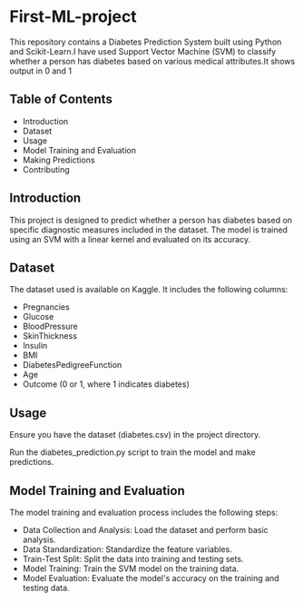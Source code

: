 # First-ML-project

This repository contains a Diabetes Prediction System built using Python and Scikit-Learn.I have used Support Vector Machine (SVM) to classify whether a person has diabetes based on various medical attributes.It shows output in 0 and 1

## Table of Contents

- Introduction
- Dataset
- Usage
- Model Training and Evaluation
- Making Predictions
- Contributing


## Introduction

This project is designed to predict whether a person has diabetes based on specific diagnostic measures included in the dataset. The model is trained using an SVM with a linear kernel and evaluated on its accuracy.

## Dataset

The dataset used is available on Kaggle. It includes the following columns:

- Pregnancies
- Glucose
- BloodPressure
- SkinThickness
- Insulin
- BMI
- DiabetesPedigreeFunction
- Age
- Outcome (0 or 1, where 1 indicates diabetes)

## Usage

  Ensure you have the dataset (diabetes.csv) in the project directory.
  
  Run the diabetes_prediction.py script to train the model and make predictions.


## Model Training and Evaluation

The model training and evaluation process includes the following steps:

- Data Collection and Analysis: Load the dataset and perform basic analysis.
- Data Standardization: Standardize the feature variables.
- Train-Test Split: Split the data into training and testing sets.
- Model Training: Train the SVM model on the training data.
- Model Evaluation: Evaluate the model's accuracy on the training and testing data.

